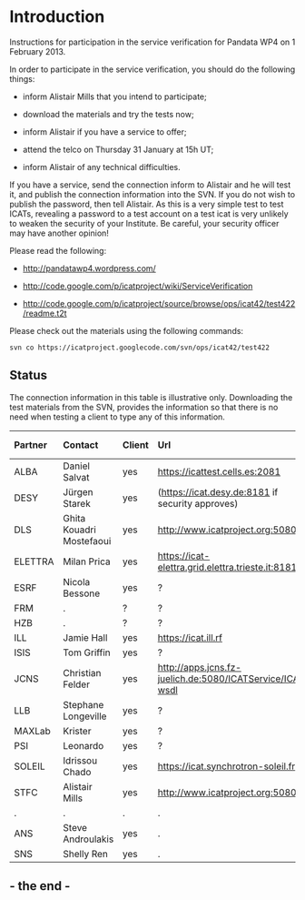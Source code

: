 

# Introduction #

Instructions for participation in the service verification for Pandata WP4 on 1 February 2013.

In order to participate in the service verification, you should do the following things:

  * inform Alistair Mills that you intend to participate;

  * download the materials and try the tests now;

  * inform Alistair if you have a service to offer;

  * attend the telco on Thursday 31 January at 15h UT;

  * inform Alistair of any technical difficulties.

If you have a service, send the connection inform to Alistair and he will test it, and publish the connection information into the SVN.  If you do not wish to publish the password, then tell Alistair.  As this is a very simple test to test ICATs, revealing a password to a test account on a test icat is very unlikely to weaken the security of your Institute.  Be careful, your security officer may have another opinion!

Please read the following:

  * http://pandatawp4.wordpress.com/

  * http://code.google.com/p/icatproject/wiki/ServiceVerification

  * http://code.google.com/p/icatproject/source/browse/ops/icat42/test422/readme.t2t

Please check out the materials using the following commands:
```
svn co https://icatproject.googlecode.com/svn/ops/icat42/test422
```

## Status ##

The connection information in this table is illustrative only.  Downloading the test materials from the SVN, provides the information so that there is no need when testing a client to type any of this information.

| Partner     | Contact                      | Client | Url                                                         | Server-connection | Icat  | Username | Password       | Authn | Directory | Trust-store file                              |
|:------------|:-----------------------------|:-------|:------------------------------------------------------------|:------------------|:------|:---------|:---------------|:------|:----------|:----------------------------------------------|
| ALBA        | Daniel Salvat                | yes    | https://icattest.cells.es:2081                              | cells             | 4.2.2 | .        | .              | .     | .         | .                                             |
| DESY        | Jürgen Starek                | yes    | (https://icat.desy.de:8181 if security approves)            | desy              | 4.2.2 | icat42   | secret         | db    | test42    | .                                             |
| DLS         | Ghita Kouadri Mostefaoui     | yes    | http://www.icatproject.org:5080                             | dls               | 4.2.2 | icat42   | secret         | db    | test42    | not required                                  |
| ELETTRA     | Milan Prica                  | yes    | https://icat-elettra.grid.elettra.trieste.it:8181           | elettra           | 4.2.2 | test     | secret         | db    | .         | _icat-elettra\_grid\_elettra\_trieste\_it\_8181_|
| ESRF        | Nicola Bessone               | yes    | ?                                                           | esrf              | 4.2.2 | .        | .              | .     | .         | .                                             |
| FRM         | .                            | ?      | ?                                                           | frm               | .     | .        | .              | .     | .         | .                                             |
| HZB         | .                            | ?      | ?                                                           | hzb               | .     | .        | .              | .     | .         | .                                             |
| ILL         | Jamie Hall                   | yes    | https://icat.ill.rf                                         | ill               | 4.2.2 | .        | .              | .     | .         | .                                             |
| ISIS        | Tom Griffin                  | yes    | ?                                                           | isis              | .     | .        | .              | .     | .         | .                                             |
| JCNS        | Christian Felder             | yes    | http://apps.jcns.fz-juelich.de:5080/ICATService/ICAT?wsdl   | jcns              | 4.2.2 | .        | .              | .     | .         | not required                                  |
| LLB         | Stephane Longeville          | yes    | ?                                                           | llb               | .     | .        | .              | .     | .         | .                                             |
| MAXLab      | Krister                      | yes    | ?                                                           | max               | .     | .        | .              | .     | .         | .                                             |
| PSI         | Leonardo                     | yes    | ?                                                           | psi               | .     | .        | .              | .     | .         | .                                             |
| SOLEIL      | Idrissou Chado               | yes    | https://icat.synchrotron-soleil.fr                          | soleil            | 4.2.2 | .        | .              | .     | .         | _icat\_synchrotron-soleil\_fr_|
| STFC        | Alistair Mills               | yes    | http://www.icatproject.org:5080                             | domain5           | 4.2.2 | icat42   | icat42passwd   | db    | test42    | not required                                  |
| .           | .                            | .      | .                                                           | .                 | .     | .        | .              | .     | .         | .                                             |
| ANS         | Steve Androulakis            | yes    | .                                                           | .                 | .     | .        | .              | .     | .         | .                                             |
| SNS         | Shelly Ren                   | yes    | .                                                           | .                 | .     | .        | .              | .     | .         | .                                             |

## - the end - ##